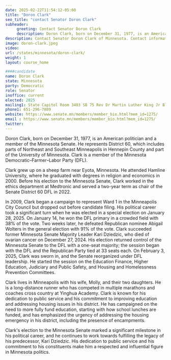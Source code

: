 ```yaml
---
date: 2025-02-22T11:54:12-05:00
title: "Doron Clark"
seo_title: "contact Senator Doron Clark"
subheader:
     greeting: Contact Senator Doron Clark
     description: Doron Clark, born on December 31, 1977, is an American politician and a member of the Minnesota Senate. He represents District 60, which includes parts of Northeast and Southeast Minneapolis in Hennepin County and part of the University of Minnesota. Clark is a member of the Minnesota Democratic–Farmer–Labor Party (DFL).
description: Contact Senator Doron Clark of Minnesota. Contact information for Doron Clark includes email address, phone number, and mailing address.
image: doron-clark.jpeg
video:
url: /states/minnesota/doron-clark/
weight: 1
layout: course_home

####candidate
name: Doron Clark
state: Minnesota
party: Democratic
role: Senator
inoffice: current
elected: 2025
mailing1: State Capitol Room 3403 SB 75 Rev Dr Martin Luther King Jr Blvd St. Paul, MN 55155-1606
phone1: 651-296-7809
website: https://www.senate.mn/members/member_bio.html?mem_id=1275/
email : https://www.senate.mn/members/member_bio.html?mem_id=1275/
twitter: 
---
```

Doron Clark, born on December 31, 1977, is an American politician and a member of the Minnesota Senate. He represents District 60, which includes parts of Northeast and Southeast Minneapolis in Hennepin County and part of the University of Minnesota. Clark is a member of the Minnesota Democratic–Farmer–Labor Party (DFL).

Clark grew up on a sheep farm near Eyota, Minnesota. He attended Hamline University, where he graduated with degrees in religion and economics in 2000. Before his election to the Minnesota Senate, Clark worked in the ethics department at Medtronic and served a two-year term as chair of the Senate District 60 DFL in 2022.

In 2009, Clark began a campaign to represent Ward 1 in the Minneapolis City Council but dropped out before candidate filing. His political career took a significant turn when he was elected in a special election on January 28, 2025. On January 14, he won the DFL primary in a crowded field with 38% of the vote. Two weeks later, he defeated Republican nominee Abigail Wolters in the general election with 91% of the vote. Clark succeeded former Minnesota Senate Majority Leader Kari Dziedzic, who died of ovarian cancer on December 27, 2024. His election returned control of the Minnesota Senate to the DFL with a one-seat majority; the session began with the DFL and the Republican Party tied at 33 seats each. On February 3, 2025, Clark was sworn in, and the Senate reorganized under DFL leadership. He started the session on the Education Finance, Higher Education, Judiciary and Public Safety, and Housing and Homelessness Prevention Committees.

Clark lives in Minneapolis with his wife, Molly, and their two daughters. He is a long-distance runner who has competed in multiple marathons and coaches cross country at Yinghua Academy. Clark is known for his dedication to public service and his commitment to improving education and addressing housing issues in his district. He has campaigned on the need to more fully fund education, starting with how school lunches are funded, and has emphasized the urgency of addressing the housing emergency in his district, including the presence of encampments.

Clark's election to the Minnesota Senate marked a significant milestone in his political career, and he continues to work towards fulfilling the legacy of his predecessor, Kari Dziedzic. His dedication to public service and his commitment to his constituents make him a respected and influential figure in Minnesota politics.
